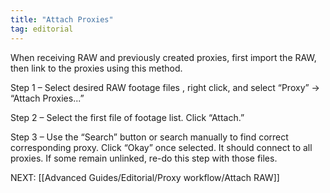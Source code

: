 ```yaml
---
title: "Attach Proxies"
tag: editorial
---
```

When receiving RAW and previously created proxies, first import the RAW, then link to the proxies using this method.

Step 1 – Select desired RAW footage files , right click, and select “Proxy” → “Attach Proxies...”

Step 2 – Select the first file of footage list. Click “Attach.”

Step 3 – Use the “Search” button or search manually to find correct corresponding proxy. Click “Okay” once selected. It should connect to all proxies. If some remain unlinked, re-do this step with those files.

NEXT: [[Advanced Guides/Editorial/Proxy workflow/Attach RAW]]